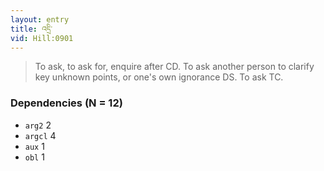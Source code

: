 ```yaml
---
layout: entry
title: འདྲི་
vid: Hill:0901
---
```

> To ask, to ask for, enquire after CD. To ask another person to clarify key unknown points, or one's own ignorance DS. To ask TC.
### Dependencies (N = 12)
* `arg2` 2
* `argcl` 4
* `aux` 1
* `obl` 1
